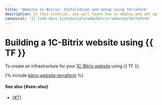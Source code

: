```yaml
---
title: 'Website on Bitrix: Installation and setup using Terraform'
description: In this tutorial, you will learn how to deploy and set up a Bitrix website in the cloud using Terraform. 1C-Bitrix is a website and web project management system by 1C-Bitrix. It enables you to manage the structure and content of your site without any specialized programming or web design skills.
canonical: '{{ link-docs }}/tutorials/web/bitrix-website/terraform'
---
```


# Building a 1C-Bitrix website using {{ TF }}

To create an infrastructure for your [1C-Bitrix website](index.md) using {{ TF }}:

{% include [bitrix-website-terraform](../../../_tutorials/applied/bitrix-website-terraform.md) %}

#### See also {#see-also}

* [{#T}](console.md)